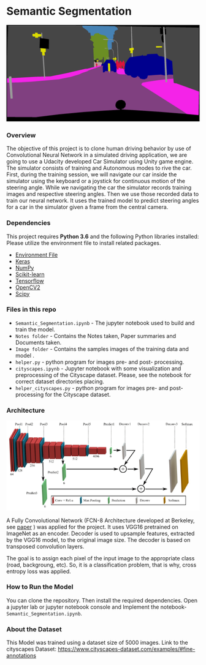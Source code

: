 # Semantic Segmentation

<p align="center">
<img src="https://github.com/akmeraki/Semantic_Segmentation/blob/master/images/frankfurt_000000_000294_gtFine_color.png">
</p>


### Overview
The objective of this project is to clone human driving behavior by use of Convolutional Neural Network in a simulated driving application, we are going to use a Udacity developed Car Simulator using Unity game engine. The simulator consists of training and Autonomous modes to rive the car. First, during the training session, we will navigate our car inside the simulator using the keyboard or a joystick for continuous motion of the steering angle. While we navigating the car the simulator records training images and respective steering angles. Then we use those recorded data to train our neural network. It uses the trained model to predict steering angles for a car in the simulator given a frame from the central camera.


### Dependencies

This project requires **Python 3.6** and the following Python libraries installed:
Please utilize the environment file to install related packages.

- [Environment File](https://github.com/akmeraki/Behavioral-Cloning-Udacity/tree/master/Environment)
- [Keras](https://keras.io/)
- [NumPy](http://www.numpy.org/)
- [Scikit-learn](http://scikit-learn.org/)
- [Tensorflow](https://www.tensorflow.org/)
- [OpenCV2](http://opencv.org/)
- [Scipy](https://www.scipy.org)

### Files in this repo
- `Semantic_Segmentation.ipynb` - The jupyter notebook used to build and train the model.
- `Notes folder` - Contains the Notes taken, Paper summaries and Documents taken.
- `Image folder` - Contains the samples images of the training data and model .
- `helper.py` - python program for images pre- and  post- processing.
- `cityscapes.ipynb` - Jupyter notebook with some visualization and preprocessing of the Cityscape dataset. Please, see the notebook for correct dataset directories placing.
- `helper_cityscapes.py` - python program for images pre- and  post- processing for the Cityscape dataset.

### Architecture
<p align="center">
<img src="https://github.com/akmeraki/Semantic_Segmentation/blob/master/images/fcn_arch_vgg16.png">
</p>

A Fully Convolutional Network (FCN-8 Architecture developed at Berkeley, see [paper](https://people.eecs.berkeley.edu/~jonlong/long_shelhamer_fcn.pdf) ) was applied for the project. It uses VGG16 pretrained on ImageNet as an encoder.
Decoder is used to upsample features, extracted by the VGG16 model, to the original image size. The decoder is based on transposed convolution layers.

The goal is to assign each pixel of the input image to the appropriate class (road, backgroung, etc). So, it is a classification problem, that is why, cross entropy loss was applied.


### How to Run the Model
You can clone the repository. Then install the required dependencies. Open a jupyter lab or jupyter notebook console and Implement the notebook- `Semantic_Segmentation.ipynb`.


### About the Dataset
This Model was trained using a dataset size of 5000 images.
Link to the cityscapes Dataset: https://www.cityscapes-dataset.com/examples/#fine-annotations
